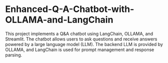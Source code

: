 # Enhanced-Q-A-Chatbot-with-OLLAMA-and-LangChain
This project implements a Q&amp;A chatbot using LangChain, OLLAMA, and Streamlit. The chatbot allows users to ask questions and receive answers powered by a large language model (LLM). The backend LLM is provided by OLLAMA, and LangChain is used for prompt management and response parsing.
